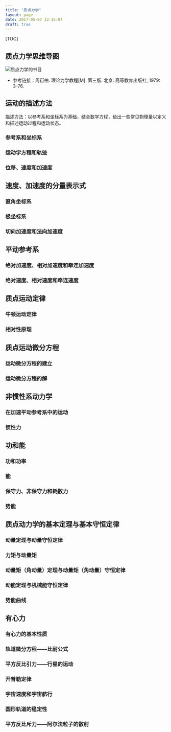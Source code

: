 ```yaml
---
title: "质点力学"
layout: page
date: 2017-05-07 12:15:07
draft: true
---
```


[TOC]
## 质点力学思维导图
![质点力学的书目](http://oneqpwfpv.bkt.clouddn.com/%E8%B4%A8%E7%82%B9%E5%8A%9B%E5%AD%A6.svg)
* 参考链接：周衍柏. 理论力学教程[M]. 第三版. 北京: 高等教育出版社, 1979: 3-76.
## 运动的描述方法
描述方法：以参考系和坐标系为基础，结合数学方程，给出一些常见物理量以定义和描述运动过程和运动状态。
### 参考系和坐标系

### 运动学方程和轨迹

### 位移、速度和加速度

## 速度、加速度的分量表示式

### 直角坐标系

### 极坐标系

### 切向加速度和法向加速度

## 平动参考系

### 绝对加速度、相对加速度和牵连加速度

### 绝对速度、相对速度和牵连速度

## 质点运动定律

### 牛顿运动定律

### 相对性原理

## 质点运动微分方程

### 运动微分方程的建立

### 运动微分方程的解

## 非惯性系动力学

### 在加速平动参考系中的运动

### 惯性力

## 功和能

### 功和功率

### 能

### 保守力、非保守力和耗散力

### 势能

## 质点动力学的基本定理与基本守恒定律

### 动量定理与动量守恒定律

### 力矩与动量矩

### 动量矩（角动量）定理与动量矩（角动量）守恒定律

### 动能定理与机械能守恒定律

### 势能曲线

## 有心力

### 有心力的基本性质

### 轨道微分方程——比耐公式

### 平方反比引力——行星的运动

### 开普勒定律

### 宇宙速度和宇宙航行

### 圆形轨道的稳定性

### 平方反比斥力——阿尔法粒子的散射
